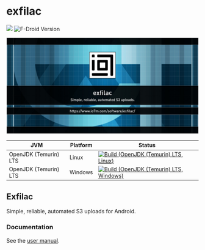 exfilac
===

[<img src="https://liberapay.com/assets/widgets/donate.svg">](https://liberapay.com/io7m/donate)
![F-Droid Version](https://img.shields.io/f-droid/v/com.io7m.exfilac.main?style=for-the-badge&link=https%3A%2F%2Ff-droid.org%2Fen%2Fpackages%2Fcom.io7m.exfilac.main%2F)

![com.io7m.exfilac](./src/site/resources/exfilac.jpg?raw=true)

| JVM | Platform | Status |
|-----|----------|--------|
| OpenJDK (Temurin) LTS | Linux | [![Build (OpenJDK (Temurin) LTS, Linux)](https://img.shields.io/github/actions/workflow/status/io7m-com/exfilac/main.linux.temurin.lts.yml)](https://www.github.com/io7m-com/exfilac/actions?query=workflow%3Amain.linux.temurin.lts)|
| OpenJDK (Temurin) LTS | Windows | [![Build (OpenJDK (Temurin) LTS, Windows)](https://img.shields.io/github/actions/workflow/status/io7m-com/exfilac/main.windows.temurin.lts.yml)](https://www.github.com/io7m-com/exfilac/actions?query=workflow%3Amain.windows.temurin.lts)|


## Exfilac 

Simple, reliable, automated S3 uploads for Android.

### Documentation

See the [user manual](https://www.io7m.com/software/exfilac/documentation/).
